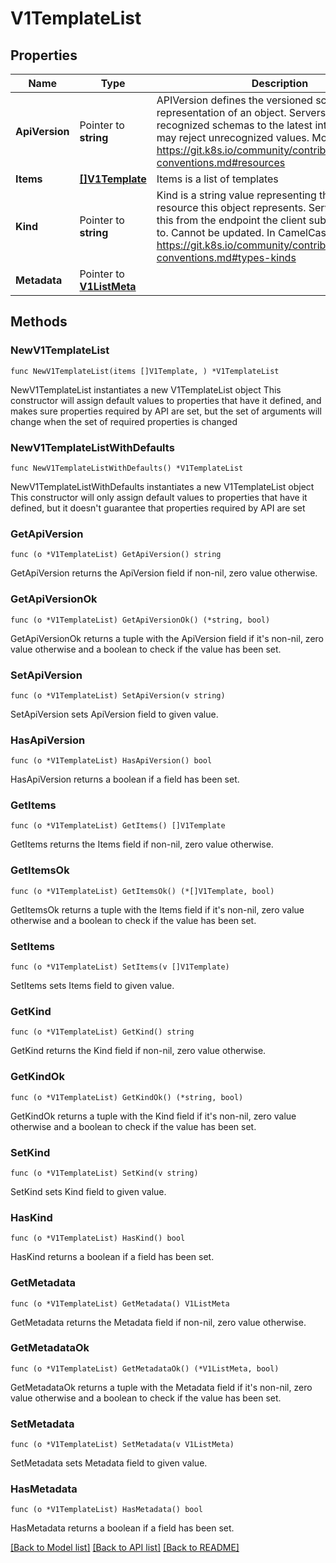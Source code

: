 # V1TemplateList

## Properties

Name | Type | Description | Notes
------------ | ------------- | ------------- | -------------
**ApiVersion** | Pointer to **string** | APIVersion defines the versioned schema of this representation of an object. Servers should convert recognized schemas to the latest internal value, and may reject unrecognized values. More info: https://git.k8s.io/community/contributors/devel/api-conventions.md#resources | [optional] 
**Items** | [**[]V1Template**](V1Template.md) | Items is a list of templates | 
**Kind** | Pointer to **string** | Kind is a string value representing the REST resource this object represents. Servers may infer this from the endpoint the client submits requests to. Cannot be updated. In CamelCase. More info: https://git.k8s.io/community/contributors/devel/api-conventions.md#types-kinds | [optional] 
**Metadata** | Pointer to [**V1ListMeta**](V1ListMeta.md) |  | [optional] 

## Methods

### NewV1TemplateList

`func NewV1TemplateList(items []V1Template, ) *V1TemplateList`

NewV1TemplateList instantiates a new V1TemplateList object
This constructor will assign default values to properties that have it defined,
and makes sure properties required by API are set, but the set of arguments
will change when the set of required properties is changed

### NewV1TemplateListWithDefaults

`func NewV1TemplateListWithDefaults() *V1TemplateList`

NewV1TemplateListWithDefaults instantiates a new V1TemplateList object
This constructor will only assign default values to properties that have it defined,
but it doesn't guarantee that properties required by API are set

### GetApiVersion

`func (o *V1TemplateList) GetApiVersion() string`

GetApiVersion returns the ApiVersion field if non-nil, zero value otherwise.

### GetApiVersionOk

`func (o *V1TemplateList) GetApiVersionOk() (*string, bool)`

GetApiVersionOk returns a tuple with the ApiVersion field if it's non-nil, zero value otherwise
and a boolean to check if the value has been set.

### SetApiVersion

`func (o *V1TemplateList) SetApiVersion(v string)`

SetApiVersion sets ApiVersion field to given value.

### HasApiVersion

`func (o *V1TemplateList) HasApiVersion() bool`

HasApiVersion returns a boolean if a field has been set.

### GetItems

`func (o *V1TemplateList) GetItems() []V1Template`

GetItems returns the Items field if non-nil, zero value otherwise.

### GetItemsOk

`func (o *V1TemplateList) GetItemsOk() (*[]V1Template, bool)`

GetItemsOk returns a tuple with the Items field if it's non-nil, zero value otherwise
and a boolean to check if the value has been set.

### SetItems

`func (o *V1TemplateList) SetItems(v []V1Template)`

SetItems sets Items field to given value.


### GetKind

`func (o *V1TemplateList) GetKind() string`

GetKind returns the Kind field if non-nil, zero value otherwise.

### GetKindOk

`func (o *V1TemplateList) GetKindOk() (*string, bool)`

GetKindOk returns a tuple with the Kind field if it's non-nil, zero value otherwise
and a boolean to check if the value has been set.

### SetKind

`func (o *V1TemplateList) SetKind(v string)`

SetKind sets Kind field to given value.

### HasKind

`func (o *V1TemplateList) HasKind() bool`

HasKind returns a boolean if a field has been set.

### GetMetadata

`func (o *V1TemplateList) GetMetadata() V1ListMeta`

GetMetadata returns the Metadata field if non-nil, zero value otherwise.

### GetMetadataOk

`func (o *V1TemplateList) GetMetadataOk() (*V1ListMeta, bool)`

GetMetadataOk returns a tuple with the Metadata field if it's non-nil, zero value otherwise
and a boolean to check if the value has been set.

### SetMetadata

`func (o *V1TemplateList) SetMetadata(v V1ListMeta)`

SetMetadata sets Metadata field to given value.

### HasMetadata

`func (o *V1TemplateList) HasMetadata() bool`

HasMetadata returns a boolean if a field has been set.


[[Back to Model list]](../README.md#documentation-for-models) [[Back to API list]](../README.md#documentation-for-api-endpoints) [[Back to README]](../README.md)


